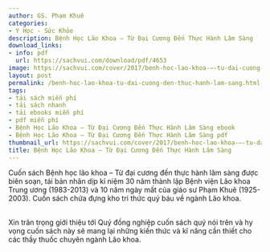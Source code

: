 ```yaml
---
author: GS. Phạm Khuê
categories:
- Y Học - Sức Khỏe
description: Bệnh Học Lão Khoa – Từ Đại Cương Đến Thực Hành Lâm Sàng
download_links:
- info: pdf
  url: https://sachvui.com/download/pdf/4653
image: https://sachvui.com/cover/2017/benh-hoc-lao-khoa-–-tu-dai-cuong-den-thuc-hanh-lam-sang.jpg
layout: post
permalink: /benh-hoc-lao-khoa-tu-dai-cuong-den-thuc-hanh-lam-sang.html
tags:
- tải sách miễn phí
- tải sách nhanh
- tải ebooks miễn phí
- pdf miễn phí
- Bệnh Học Lão Khoa – Từ Đại Cương Đến Thực Hành Lâm Sàng ebook
- Bệnh Học Lão Khoa – Từ Đại Cương Đến Thực Hành Lâm Sàng pdf
thumbnail_url: https://sachvui.com/cover/2017/benh-hoc-lao-khoa-–-tu-dai-cuong-den-thuc-hanh-lam-sang.jpg
title: Bệnh Học Lão Khoa – Từ Đại Cương Đến Thực Hành Lâm Sàng
---
```


 <div class="item-desc text-justify"> <p>Cuốn sách Bệnh học lão khoa – Từ đại cương đến thực hành lâm sàng được biên soạn, tái bản nhân dịp kỉ niệm 30 năm thành lập Bệnh viện Lão khoa Trung ương (1983-2013) và 10 năm ngày mất của giáo sư Phạm Khuê (1925-2003). Cuốn sách chứa đựng kho tri thức quý báu về ngành Lão khoa.</p><p><br>Xin trân trọng giới thiệu tới Quý đồng nghiệp cuốn sách quý nói trên và hy vọng cuốn sách này sẽ mang lại những kiến thức và kĩ năng cần thiết cho các thầy thuốc chuyên ngành Lão khoa.</p> </div>